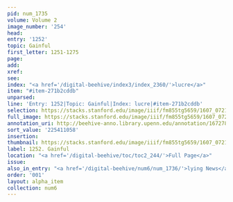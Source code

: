 ```yaml
---
pid: num_1735
volume: Volume 2
image_number: '254'
head:
entry: '1252'
topic: Gainful
first_letter: 1251-1275
page:
add:
xref:
see:
index: "<a href='/digital-beehive/index3/index_2360/'>lucre</a>"
item: "#item-271b2cddb"
unparsed:
line: 'Entry: 1252|Topic: Gainful|Index: lucre|#item-271b2cddb'
selection: https://stacks.stanford.edu/image/iiif/fm855tg5659/1607_0721/899,1058,2793,482/full/0/default.jpg
full_image: https://stacks.stanford.edu/image/iiif/fm855tg5659/1607_0721/full/full/0/default.jpg
annotation_uri: http://beehive-anno.library.upenn.edu/annotation/1672785032765
sort_value: '225411058'
insertion:
thumbnail: https://stacks.stanford.edu/image/iiif/fm855tg5659/1607_0721/899,1058,600,180/250,/0/default.jpg
label: 1252. Gainful
location: "<a href='/digital-beehive/toc/toc2_244/'>Full Page</a>"
issue:
also_in_entry: "<a href='/digital-beehive/num6/num_1736/'>lying News</a>"
order: '001'
layout: alpha_item
collection: num6
---
```

